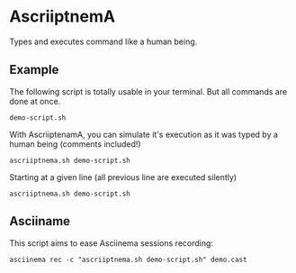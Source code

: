 # AscriiptnemA

Types and executes command like a human being.

## Example

The following script is totally usable in your terminal.
But all commands are done at once.
```
demo-script.sh
```

With AscriiptenamA, you can simulate it's execution as it was typed by a human being (comments included!)

```
ascriiptnema.sh demo-script.sh
```

Starting at a given line (all previous line are executed silently)
```
ascriiptnema.sh demo-script.sh
```

## Asciiname
This script aims to ease Asciinema sessions recording:
```
asciinema rec -c "ascriiptnema.sh demo-script.sh" demo.cast
```